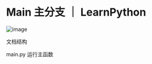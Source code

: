 # Main 主分支 ｜ LearnPython

![image](https://github.com/user-attachments/assets/21d42baa-5daa-42cf-8454-33287d1d849e)



文档结构

main.py 运行主函数
